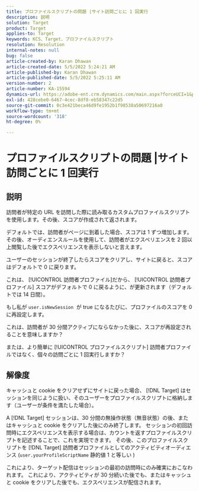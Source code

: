 ```yaml
---
title: プロファイルスクリプトの問題 |サイト訪問ごとに 1 回実行
description: 説明
solution: Target
product: Target
applies-to: Target
keywords: KCS、Target、プロファイルスクリプト
resolution: Resolution
internal-notes: null
bug: false
article-created-by: Karan Dhawan
article-created-date: 5/5/2022 5:24:21 AM
article-published-by: Karan Dhawan
article-published-date: 5/5/2022 5:25:11 AM
version-number: 2
article-number: KA-15594
dynamics-url: https://adobe-ent.crm.dynamics.com/main.aspx?forceUCI=1&pagetype=entityrecord&etn=knowledgearticle&id=aa75b899-33cc-ec11-a7b5-6045bd00db25
exl-id: 428cebe0-6467-4cec-8df0-eb58347c22d5
source-git-commit: 0c3e421beca46d9fe1952b1f98538a50697216a0
workflow-type: tm+mt
source-wordcount: '318'
ht-degree: 0%

---
```


# プロファイルスクリプトの問題 |サイト訪問ごとに 1 回実行

## 説明


訪問者が特定の URL を訪問した際に読み取るカスタムプロファイルスクリプトを使用します。その後、スコアが作成されて返されます。

デフォルトでは、訪問者がページに到着した場合、スコアは 1 ずつ増加します。その後、オーディエンスルールを使用して、訪問者がエクスペリエンスを 2 回以上閲覧した後でエクスペリエンスを表示しないと言えます。



ユーザーのセッションが終了したらスコアをクリアし、サイトに戻ると、スコアはデフォルトで 0 に戻ります。

これは、 [!UICONTROL 訪問者プロファイル]だから、 [!UICONTROL 訪問者プロファイル] スコアがデフォルトで 0 に戻るように、が更新されます（デフォルトでは 14 日間）。

もし私が `user.isNewSession`  が true になるたびに、プロファイルのスコアを 0 に再設定します。



これは、訪問者が 30 分間アクティブにならなかった後に、スコアが再設定されることを意味しますか？

または、より簡単に [!UICONTROL プロファイルスクリプト] 訪問者プロファイルではなく、個々の訪問ごとに 1 回実行しますか？


## 解像度


キャッシュと cookie をクリアせずにサイトに戻った場合、 [!DNL Target] はセッションを同じように扱い、そのユーザーをプロファイルスクリプトに格納します（ユーザーが条件を満たした場合）。

A [!DNL Target] セッションは、30 分間の無操作状態（無音状態）の後、またはキャッシュと cookie をクリアした後にのみ終了します。
セッションの初回訪問時にエクスペリエンスを表示する場合は、カウントを返すプロファイルスクリプトを記述することで、これを実現できます。 その後、このプロファイルスクリプトを [!DNL Target] 訪問者プロファイルとしてのアクティビティオーディエンス (`user.yourProfileScriptName`  静的値 1 と等しい )



これにより、ターゲット配信はセッションの最初の訪問時にのみ確実におこなわれます。 これにより、アクティビティが 30 分続いた後でも、またはキャッシュと cookie をクリアした後でも、エクスペリエンスが配信されます。
